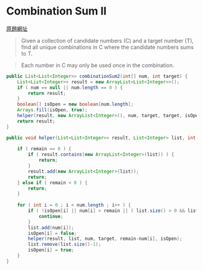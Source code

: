 # Combination Sum II

[原題網址](http://www.lintcode.com/en/problem/combination-sum-ii/)

> Given a collection of candidate numbers (C) and a target number (T), find all unique combinations in C where the candidate numbers sums to T.

> Each number in C may only be used once in the combination.

```java
public List<List<Integer>> combinationSum2(int[] num, int target) {
    List<List<Integer>> result = new ArrayList<List<Integer>>();
    if ( num == null || num.length == 0 ) {
        return result;
    }
    boolean[] isOpen = new boolean[num.length];
    Arrays.fill(isOpen, true);
    helper(result, new ArrayList<Integer>(), num, target, target, isOpen);
    return result;
}

public void helper(List<List<Integer>> result, List<Integer> list, int[] num, int target, int remain, boolean[] isOpen) {
    
    if ( remain == 0 ) {
        if ( result.contains(new ArrayList<Integer>(list)) ) {
            return;
        }
        result.add(new ArrayList<Integer>(list));
        return;
    } else if ( remain < 0 ) {
        return;
    }
    
    for ( int i = 0 ; i < num.length ; i++ ) {
        if ( !isOpen[i] || num[i] > remain || ( list.size() > 0 && list.get(list.size()-1) > num[i] )) {
            continue;
        }
        list.add(num[i]);
        isOpen[i] = false;
        helper(result, list, num, target, remain-num[i], isOpen);
        list.remove(list.size()-1);
        isOpen[i] = true;
    }
}
```
